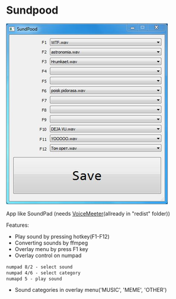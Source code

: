 # Sundpood

![Banner](https://github.com/Ninnjah/Sundpood/blob/master/banner.jpg)

App like SoundPad (needs [VoiceMeeter](https://vb-audio.com/Voicemeeter/)(allready in "redist" folder))

Features:
- Play sound by pressing hotkey(F1-F12)
- Converting sounds by ffmpeg
- Overlay menu by press F1 key
- Overlay control on numpad
```
numpad 8/2 - select sound
numpad 4/6 - select category
numapd 5 - play sound
```
- Sound categories in overlay menu('MUSIC', 'MEME', 'OTHER')

